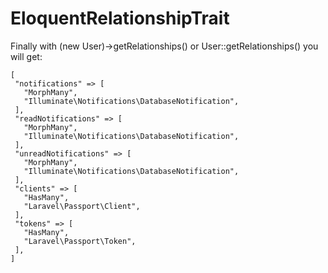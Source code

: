 # EloquentRelationshipTrait

Finally with (new User)->getRelationships() or User::getRelationships() you will get:

```
[
 "notifications" => [
   "MorphMany",
   "Illuminate\Notifications\DatabaseNotification",
 ],
 "readNotifications" => [
   "MorphMany",
   "Illuminate\Notifications\DatabaseNotification",
 ],
 "unreadNotifications" => [
   "MorphMany",
   "Illuminate\Notifications\DatabaseNotification",
 ],
 "clients" => [
   "HasMany",
   "Laravel\Passport\Client",
 ],
 "tokens" => [
   "HasMany",
   "Laravel\Passport\Token",
 ],
]
```
